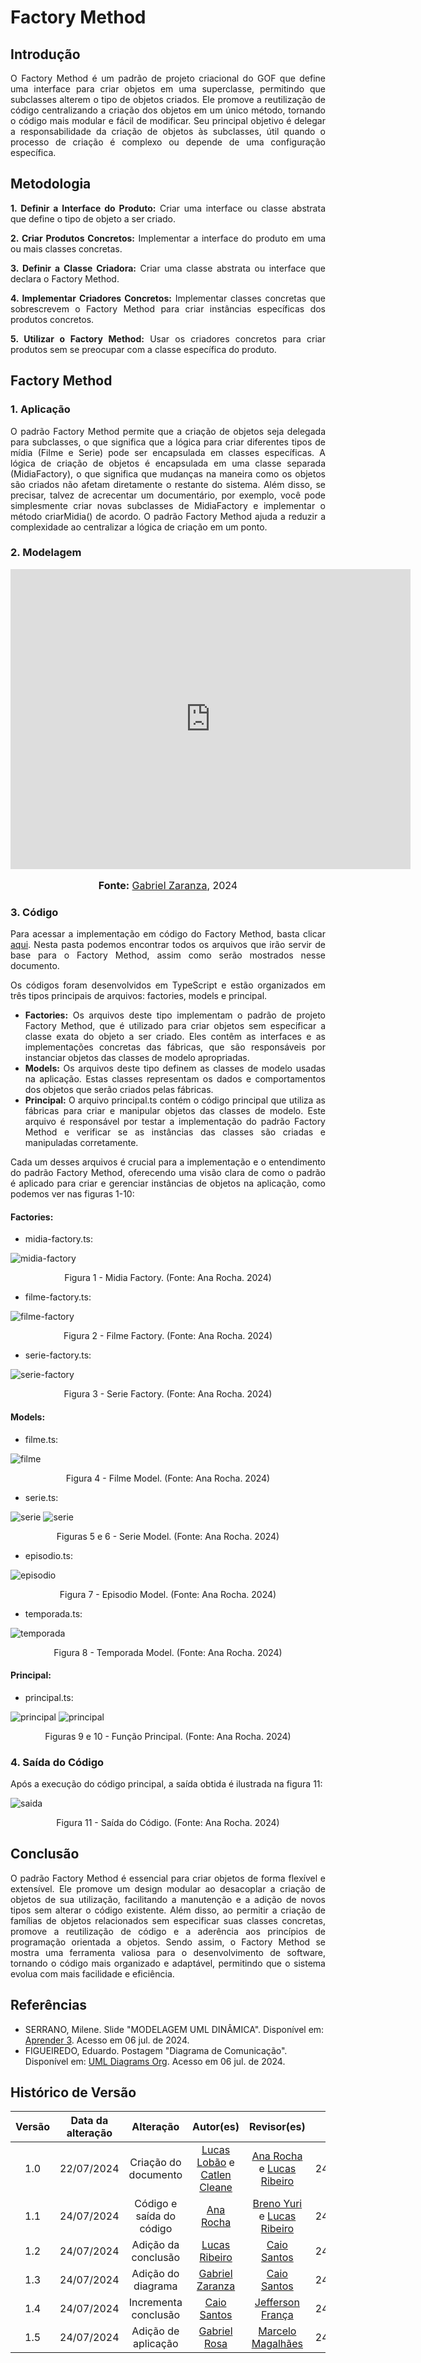 # Factory Method

## Introdução

<div style="text-align: justify;">
O Factory Method é um padrão de projeto criacional do GOF que define uma interface para criar objetos em uma superclasse, permitindo que subclasses alterem o tipo de objetos criados. Ele promove a reutilização de código centralizando a criação dos objetos em um único método, tornando o código mais modular e fácil de modificar. Seu principal objetivo é delegar a responsabilidade da criação de objetos às subclasses, útil quando o processo de criação é complexo ou depende de uma configuração específica.
</div>

## Metodologia

<div style="text-align: justify;">

**1. Definir a Interface do Produto:** Criar uma interface ou classe abstrata que define o tipo de objeto a ser criado.

**2. Criar Produtos Concretos:** Implementar a interface do produto em uma ou mais classes concretas.

**3. Definir a Classe Criadora:** Criar uma classe abstrata ou interface que declara o Factory Method.

**4. Implementar Criadores Concretos:** Implementar classes concretas que sobrescrevem o Factory Method para criar instâncias específicas dos produtos concretos.

**5. Utilizar o Factory Method:** Usar os criadores concretos para criar produtos sem se preocupar com a classe específica do produto.

</div>

## Factory Method

### 1. Aplicação

<div style="text-align: justify;">
   O padrão Factory Method permite que a criação de objetos seja delegada para subclasses, o que significa que a lógica para criar diferentes tipos de mídia (Filme e Serie) pode ser encapsulada em classes específicas. A lógica de criação de objetos é encapsulada em uma classe separada (MidiaFactory), o que significa que mudanças na maneira como os objetos são criados não afetam diretamente o restante do sistema. Além disso, se precisar, talvez de acrecentar um documentário, por exemplo, você pode simplesmente criar novas subclasses de MidiaFactory e implementar o método criarMidia() de acordo. O padrão Factory Method ajuda a reduzir a complexidade ao centralizar a lógica de criação em um ponto.
</div>

### 2. Modelagem


<div style="text-align: justify;">
   <div style="width: 640px; height: 480px; margin: 10px auto; position: relative;"><iframe allowfullscreen frameborder="0" style="width:640px; height:480px" src="https://lucid.app/documents/embedded/88f1a1d7-01af-4a50-875f-9473e161e679" id="4xiXPVw9lOHQ"></iframe></div>
   <font size="3"><p style="text-align: center"><b>Fonte:</b> <a href="https://github.com/GZaranza">Gabriel Zaranza</a>, 2024</p></font>
   
</div>

### 3. Código

<div style="text-align: justify;">

Para acessar a implementação em código do Factory Method, basta clicar [aqui](https://github.com/UnBArqDsw2024-1/2024.1_G4_My_Video/tree/main/src/FactoryMethod). Nesta pasta podemos encontrar todos os arquivos que irão servir de base para o Factory Method, assim como serão mostrados nesse documento.

Os códigos foram desenvolvidos em TypeScript e estão organizados em três tipos principais de arquivos: factories, models e principal.

- **Factories:** Os arquivos deste tipo implementam o padrão de projeto Factory Method, que é utilizado para criar objetos sem especificar a classe exata do objeto a ser criado. Eles contêm as interfaces e as implementações concretas das fábricas, que são responsáveis por instanciar objetos das classes de modelo apropriadas.
- **Models:** Os arquivos deste tipo definem as classes de modelo usadas na aplicação. Estas classes representam os dados e comportamentos dos objetos que serão criados pelas fábricas.
- **Principal:** O arquivo principal.ts contém o código principal que utiliza as fábricas para criar e manipular objetos das classes de modelo. Este arquivo é responsável por testar a implementação do padrão Factory Method e verificar se as instâncias das classes são criadas e manipuladas corretamente.

Cada um desses arquivos é crucial para a implementação e o entendimento do padrão Factory Method, oferecendo uma visão clara de como o padrão é aplicado para criar e gerenciar instâncias de objetos na aplicação, como podemos ver nas figuras 1-10:

#### Factories:

- midia-factory.ts:

![midia-factory](../assets/img/factory_method/midia-factory.png)

<div style="text-align: center;">
  <p>Figura 1 - Midia Factory. (Fonte: Ana Rocha. 2024)</p>
</div>

- filme-factory.ts:

![filme-factory](../assets/img/factory_method/filme-factory.png)

<div style="text-align: center;">
  <p>Figura 2 - Filme Factory. (Fonte: Ana Rocha. 2024)</p>
</div>

- serie-factory.ts:

![serie-factory](../assets/img/factory_method/serie-factory.png)

<div style="text-align: center;">
  <p>Figura 3 - Serie Factory. (Fonte: Ana Rocha. 2024)</p>
</div>

#### Models:

- filme.ts:

![filme](../assets/img/factory_method/filme.png)

<div style="text-align: center;">
  <p>Figura 4 - Filme Model. (Fonte: Ana Rocha. 2024)</p>
</div>

- serie.ts:

![serie](../assets/img/factory_method/serie1.png)
![serie](../assets/img/factory_method/serie2.png)

<div style="text-align: center;">
  <p>Figuras 5 e 6 - Serie Model. (Fonte: Ana Rocha. 2024)</p>
</div>

- episodio.ts:

![episodio](../assets/img/factory_method/episodio.png)

<div style="text-align: center;">
  <p>Figura 7 - Episodio Model. (Fonte: Ana Rocha. 2024)</p>
</div>

- temporada.ts:

![temporada](../assets/img/factory_method/temporada.png)

<div style="text-align: center;">
  <p>Figura 8 - Temporada Model. (Fonte: Ana Rocha. 2024)</p>
</div>

#### Principal:

- principal.ts:

![principal](../assets/img/factory_method/principal1.png)
![principal](../assets/img/factory_method/principal2.png)

<div style="text-align: center;">
  <p>Figuras 9 e 10 - Função Principal. (Fonte: Ana Rocha. 2024)</p>
</div>
</div>

### 4. Saída do Código

<div style="text-align: justify;">
Após a execução do código principal, a saída obtida é ilustrada na figura 11:

![saida](../assets/img/factory_method/saidaCodigo.png)

<div style="text-align: center;">
  <p>Figura 11 - Saída do Código. (Fonte: Ana Rocha. 2024)</p>
</div>

</div>

## Conclusão

<div style="text-align: justify;">

O padrão Factory Method é essencial para criar objetos de forma flexível e extensível. Ele promove um design modular ao desacoplar a criação de objetos de sua utilização, facilitando a manutenção e a adição de novos tipos sem alterar o código existente. Além disso, ao permitir a criação de famílias de objetos relacionados sem especificar suas classes concretas, promove a reutilização de código e a aderência aos princípios de programação orientada a objetos. Sendo assim, o Factory Method se mostra uma ferramenta valiosa para o desenvolvimento de software, tornando o código mais organizado e adaptável, permitindo que o sistema evolua com mais facilidade e eficiência.

</div>

## Referências

- SERRANO, Milene. Slide "MODELAGEM UML DINÂMICA". Disponível em: [Aprender 3](https://aprender3.unb.br/pluginfile.php/2790248/mod_label/intro/Arquitetura%20e%20Desenho%20de%20Software%20-%20Aula%20Modelagem%20UML%20Din%C3%A2mica%20-%20Profa.%20Milene.pdf). Acesso em 06 jul. de 2024. </br>
- FIGUEIREDO, Eduardo. Postagem "Diagrama de Comunicação". Disponível em: [UML Diagrams Org](https://homepages.dcc.ufmg.br/~figueiredo/disciplinas/aulas/uml-diagrama-comunicacao_v01.pdf). Acesso em 06 jul. de 2024. </br>

## Histórico de Versão

| Versão | Data da alteração |            Alteração             |                                           Autor(es)                                           |                                                                   Revisor(es)                                                                    | Data de revisão |
| :----: | :---------------: | :------------------------------: | :-------------------------------------------------------------------------------------------: | :----------------------------------------------------------------------------------------------------------------------------------------------: | :-------------: |
|  1.0   |    22/07/2024     |       Criação do documento       | [Lucas Lobão](https://github.com/lucaslobao-18) e [Catlen Cleane](https://github.com/catlenc) | [Ana Rocha](https://github.com/anaaroch) e [Lucas Ribeiro](https://github.com/lucassouzs) | 24/07/2024 |
|  1.1   |    24/07/2024     |       Código e saída do código       | [Ana Rocha](https://github.com/anaaroch) | [Breno Yuri](https://github.com/YuriBre) e [Lucas Ribeiro](https://github.com/lucassouzs) | 24/07/2024 |
|  1.2   |    24/07/2024     |       Adição da conclusão       | [Lucas Ribeiro](https://github.com/lucassouzs) | [Caio Santos](https://github.com/caiobsantos) | 24/07/2024 |
|  1.3   |    24/07/2024     |       Adição do diagrama       | [Gabriel Zaranza](https://github.com/GZaranza) | [Caio Santos](https://github.com/caiobsantos) | 24/07/2024 |
|  1.4   |    24/07/2024     |       Incrementa conclusão       | [Caio Santos](https://github.com/caiobsantos) | [Jefferson França](https://github.com/Frans6) | 24/07/2024 |
|  1.5   |    24/07/2024     |       Adição de aplicação      | [Gabriel Rosa](https://github.com/gabrielrosa09) |  [Marcelo Magalhães](https://github.com/marrcelo) | 24/07/2024 |
